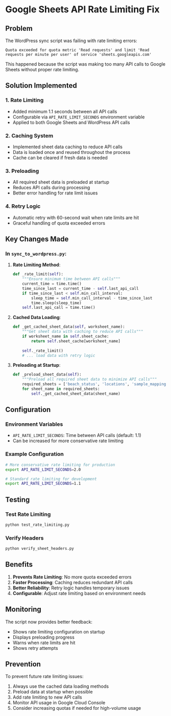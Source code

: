 # Google Sheets API Rate Limiting Fix

## Problem
The WordPress sync script was failing with rate limiting errors:
```
Quota exceeded for quota metric 'Read requests' and limit 'Read requests per minute per user' of service 'sheets.googleapis.com'
```

This happened because the script was making too many API calls to Google Sheets without proper rate limiting.

## Solution Implemented

### 1. Rate Limiting
- Added minimum 1.1 seconds between all API calls
- Configurable via `API_RATE_LIMIT_SECONDS` environment variable
- Applied to both Google Sheets and WordPress API calls

### 2. Caching System
- Implemented sheet data caching to reduce API calls
- Data is loaded once and reused throughout the process
- Cache can be cleared if fresh data is needed

### 3. Preloading
- All required sheet data is preloaded at startup
- Reduces API calls during processing
- Better error handling for rate limit issues

### 4. Retry Logic
- Automatic retry with 60-second wait when rate limits are hit
- Graceful handling of quota exceeded errors

## Key Changes Made

### In `sync_to_wordpress.py`:

1. **Rate Limiting Method**:
   ```python
   def _rate_limit(self):
       """Ensure minimum time between API calls"""
       current_time = time.time()
       time_since_last = current_time - self.last_api_call
       if time_since_last < self.min_call_interval:
           sleep_time = self.min_call_interval - time_since_last
           time.sleep(sleep_time)
       self.last_api_call = time.time()
   ```

2. **Cached Data Loading**:
   ```python
   def _get_cached_sheet_data(self, worksheet_name):
       """Get sheet data with caching to reduce API calls"""
       if worksheet_name in self.sheet_cache:
           return self.sheet_cache[worksheet_name]
       
       self._rate_limit()
       # ... load data with retry logic
   ```

3. **Preloading at Startup**:
   ```python
   def _preload_sheet_data(self):
       """Preload all required sheet data to minimize API calls"""
       required_sheets = ['beach_status', 'locations', 'sample_mapping']
       for sheet_name in required_sheets:
           self._get_cached_sheet_data(sheet_name)
   ```

## Configuration

### Environment Variables
- `API_RATE_LIMIT_SECONDS`: Time between API calls (default: 1.1)
- Can be increased for more conservative rate limiting

### Example Configuration
```bash
# More conservative rate limiting for production
export API_RATE_LIMIT_SECONDS=2.0

# Standard rate limiting for development
export API_RATE_LIMIT_SECONDS=1.1
```

## Testing

### Test Rate Limiting
```bash
python test_rate_limiting.py
```

### Verify Headers
```bash
python verify_sheet_headers.py
```

## Benefits

1. **Prevents Rate Limiting**: No more quota exceeded errors
2. **Faster Processing**: Caching reduces redundant API calls
3. **Better Reliability**: Retry logic handles temporary issues
4. **Configurable**: Adjust rate limiting based on environment needs

## Monitoring

The script now provides better feedback:
- Shows rate limiting configuration on startup
- Displays preloading progress
- Warns when rate limits are hit
- Shows retry attempts

## Prevention

To prevent future rate limiting issues:
1. Always use the cached data loading methods
2. Preload data at startup when possible
3. Add rate limiting to new API calls
4. Monitor API usage in Google Cloud Console
5. Consider increasing quotas if needed for high-volume usage
